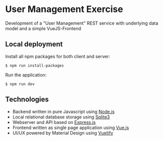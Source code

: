 # User Management Exercise

Development of a "User Management" REST service with underlying data model and a simple VueJS-Frontend

## Local deployment

Install all npm packages for both client and server:

`$ npm run install-packages`

Run the application:

`$ npm run dev`

## Technologies

- Backend written in pure Javascript using [Node.js](https://nodejs.org/en/)
- Local relational database storage using [Sqlite3](https://github.com/mapbox/node-sqlite3)
- Webserver and API based on [Express.js](https://expressjs.com/)
- Frontend written as single page application using [Vue.js](https://vuejs.org/)
- UI/UX powered by Material Design using [Vuetify](https://vuetifyjs.com/)
